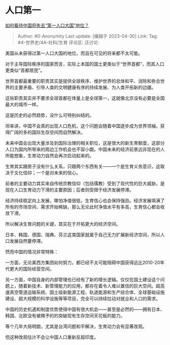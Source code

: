 # 人口第一
[如何看待中国将失去“第一人口大国”地位？](https://www.zhihu.com/question/595092891/answer/2988712555)

> Author: #0-Anonymity
> Last update: [编辑于 2023-04-30]
> Link:
> Tag: #4-世界史/4A-社科/生育
> 评论区:
> 泛讨论:

美国从未获得过第一人口大国的地位，而且在可见的将来都不太可能。

对于主导国际秩序的国家而言，实际上本国的国土更类似于“世界首都”，而其人口更类似“首都居民”。

世界首都最重要的职责其实是提供全球秩序、维护世界的总体和平、消除和弥合世界的主要矛盾、引导人类的文明健康有序的持续发展、为人类开拓新的边疆。

这些职责其实并不要求全球首都在体量上是全球第一，这就像北京没有必要是全国最大的城市一样。

这是历史的必然趋势，没什么可特别纠结的。

坦率讲，中国不会真的出现人口危机，这个问题会随着中国逐步成为世界领袖，获得广阔的多的国际生存空间而自然解决。

未来中国会出现大量涉及到国际治理的相关职位，这是很大的新生育额度，这部分人口为国内所带来的周边工作机会也不容小觑。中国未来的经济前景远非现在的人所能想象，生育动力自然会再次启动起来的。

生育其实跟房子没有什么关系，只跟两个东西有关——一个是生育义务意识，这取决于文化信仰；一个是对未来的信心。

前者的主要动力其实来自传统宗教信仰（包括儒教）受到了现代性的巨大威胁，是现在人口生育动力下滑的主要原因；后者则受限于经济发展停滞。

经济持续稳定向上发展，哪怕净值很低，生育信心也会保持强劲。经济发展填满了所有的市场空间、需求开始稀缺，那么无论此时净值水平有多高，生育信心都会收敛下滑。

所以解决生育问题的关键，其实在于开拓更大的经济空间。

日本、韩国、德国、瑞典、芬兰这类国家就属于自己无力扩展新经济空间，所以人口发展自然要停滞。

然而中国的情况非常特殊：

一方面，无论美西方集团如何努力，都已经不太可能阻碍中国获得远比2010-20年代更大的国际经营空间。

另一方面，中国自身的内部管理也已经有了新的增长逻辑。仅仅在国土建设这个问题上，随着新技术、新管理能力的应用，都存在着令人难以置信的巨大空间。超高速真空管道运输系统、国土级新能源工程、轨道能源和生产综合体、全球基础设施建设、超大规模的科学设施等等项目，完全可以持续拉动对就业和人口的需求。

中国的历史机遇和制度优势使得中国有很大机会——甚至是必然的——拥有日本、韩国、北欧没有被赐予的的突破现有生存空间天花板的能力。

等个几年大局明朗，尤其是台湾问题和平解决，生育动力会有显著改观。

但这种改观估计不会让中国人口重新反超印度。